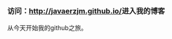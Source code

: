 # <h3>访问：<a href="https://http://javaerzjm.github.io/">http://javaerzjm.github.io/</a>进入我的博客</h3>
从今天开始我的github之旅。
